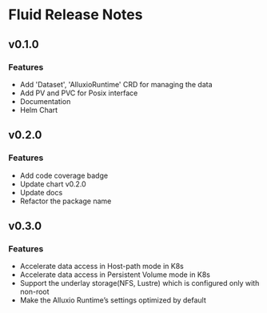 # Fluid Release Notes

## v0.1.0

### Features

- Add 'Dataset', 'AlluxioRuntime' CRD for managing the data
- Add PV and PVC for Posix interface
- Documentation
- Helm Chart


## v0.2.0

### Features

- Add code coverage badge  
- Update chart v0.2.0  
- Update docs  
- Refactor the package name  


## v0.3.0

### Features

- Accelerate data access in Host-path mode in K8s
- Accelerate data access in Persistent Volume mode in K8s
- Support the underlay storage(NFS, Lustre) which is configured only with non-root
- Make the Alluxio Runtime’s settings optimized by default



